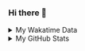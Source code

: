 ### Hi there 👋

<!--
**cdfmlr/cdfmlr** is a ✨ _special_ ✨ repository because its `README.md` (this file) appears on your GitHub profile.

Here are some ideas to get you started:

- 🔭 I’m currently working on ...
- 🌱 I’m currently learning ...
- 👯 I’m looking to collaborate on ...
- 🤔 I’m looking for help with ...
- 💬 Ask me about ...
- 📫 How to reach me: ...
- 😄 Pronouns: ...
- ⚡ Fun fact: ...
-->

<details>

<summary>My Wakatime Data</summary>

<!--START_SECTION:waka-->
![Lines of code](https://img.shields.io/badge/From%20Hello%20World%20I%27ve%20Written-670%20Thousand%20lines%20of%20code-blue)

**🐱 My GitHub Data** 

> 🏆 553 Contributions in the Year 2022
 > 
> 📦 520.0 kB Used in GitHub's Storage 
 > 
> 🚫 Not Opted to Hire
 > 
> 📜 58 Public Repositories 
 > 
> 🔑 15 Private Repositories  
 > 
**I'm an Early 🐤** 

```text
🌞 Morning    111 commits    ████░░░░░░░░░░░░░░░░░░░░░   18.14% 
🌆 Daytime    260 commits    ██████████░░░░░░░░░░░░░░░   42.48% 
🌃 Evening    236 commits    █████████░░░░░░░░░░░░░░░░   38.56% 
🌙 Night      5 commits      ░░░░░░░░░░░░░░░░░░░░░░░░░   0.82%

```
📅 **I'm Most Productive on Monday** 

```text
Monday       99 commits     ████░░░░░░░░░░░░░░░░░░░░░   16.18% 
Tuesday      91 commits     ███░░░░░░░░░░░░░░░░░░░░░░   14.87% 
Wednesday    96 commits     ████░░░░░░░░░░░░░░░░░░░░░   15.69% 
Thursday     93 commits     ███░░░░░░░░░░░░░░░░░░░░░░   15.2% 
Friday       95 commits     ████░░░░░░░░░░░░░░░░░░░░░   15.52% 
Saturday     69 commits     ██░░░░░░░░░░░░░░░░░░░░░░░   11.27% 
Sunday       69 commits     ██░░░░░░░░░░░░░░░░░░░░░░░   11.27%

```


**I Mostly Code in Go** 

```text
Go                       18 repos            ███████░░░░░░░░░░░░░░░░░░   29.03% 
Python                   12 repos            ████░░░░░░░░░░░░░░░░░░░░░   19.35% 
Jupyter Notebook         6 repos             ██░░░░░░░░░░░░░░░░░░░░░░░   9.68% 
Java                     4 repos             █░░░░░░░░░░░░░░░░░░░░░░░░   6.45% 
Vue                      4 repos             █░░░░░░░░░░░░░░░░░░░░░░░░   6.45%

```



 Last Updated on 17/12/2022 01:30:31 UTC
<!--END_SECTION:waka-->

</details>

<details>
 
 <summary>My GitHub Stats</summary>

[![CDFMLR's github stats](https://github-readme-stats.vercel.app/api?username=cdfmlr&count_private=true&show_icons=true)](https://github.com/anuraghazra/github-readme-stats)

</details>
